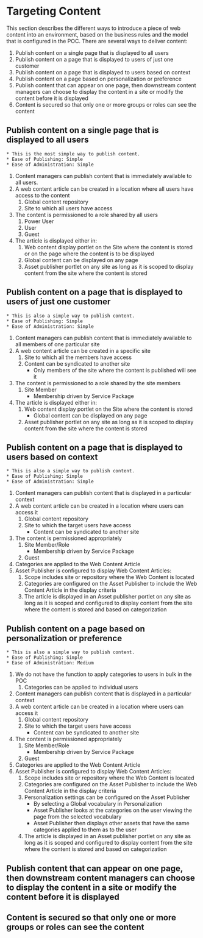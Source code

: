 # Targeting Content
This section describes the different ways to introduce a piece of web content into an environment, based on the business rules and the model that is configured in the POC. There are several ways to deliver content:
1. Publish content on a single page that is displayed to all users
2. Publish content on a page that is displayed to users of just one customer
3. Publish content on a page that is displayed to users based on context
4. Publish content on a page based on personalization or preference
5. Publish content that can appear on one page, then downstream content managers can choose to display the content in a site or modify the content before it is displayed
6. Content is secured so that only one or more groups or roles can see the content

## Publish content on a single page that is displayed to all users
    * This is the most simple way to publish content.
    * Ease of Publishing: Simple
    * Ease of Administration: Simple
1. Content managers can publish content that is immediately available to all users.
2. A web content article can be created in a location where all users have access to the content 
    1. Global content repository
    2. Site to which all users have access
3. The content is permissioned to a role shared by all users
    1. Power User
    2. User
    3. Guest
4. The article is displayed either in:
    1. Web content display portlet on the Site where the content is stored or on the page where the content is to be displayed
    2. Global content can be displayed on any page
    3. Asset publisher portlet on any site as long as it is scoped to display content from the site where the content is stored

## Publish content on a page that is displayed to users of just one customer
    * This is also a simple way to publish content.
    * Ease of Publishing: Simple
    * Ease of Administration: Simple
1. Content managers can publish content that is immediately available to all members of one particular site
2. A web content article can be created in a specific site 
    1. Site to which all the members have access
    2. Content can be syndicated to another site
        * Only members of the site where the content is published will see it
3. The content is permissioned to a role shared by the site members
    1. Site Member
        * Membership driven by Service Package
4. The article is displayed either in:
    1. Web content display portlet on the Site where the content is stored
        * Global content can be displayed on any page
    2. Asset publisher portlet on any site as long as it is scoped to display content from the site where the content is stored

## Publish content on a page that is displayed to users based on context
    * This is also a simple way to publish content.
    * Ease of Publishing: Simple
    * Ease of Administration: Simple
1. Content managers can publish content that is displayed in a particular context
2. A web content article can be created in a location where users can access it 
    1. Global content repository
    2. Site to which the target users have access
        * Content can be syndicated to another site
3. The content is permissioned appropriately
    1. Site Member/Role
        * Membership driven by Service Package
    2. Guest
4. Categories are applied to the Web Content Article
5. Asset Publisher is configured to display Web Content Articles:
    1. Scope includes site or repository where the Web Content is located
    2. Categories are configured on the Asset Publisher to include the Web Content Article in the display criteria 
    3. The article is displayed in an Asset publisher portlet on any site as long as it is scoped and configured to display content from the site where the content is stored and based on categorization

## Publish content on a page based on personalization or preference
    * This is also a simple way to publish content.
    * Ease of Publishing: Simple
    * Ease of Administration: Medium
1. We do not have the function to apply categories to users in bulk in the POC
    1. Categories can be applied to individual users
2. Content managers can publish content that is displayed in a particular context
3. A web content article can be created in a location where users can access it 
    1. Global content repository
    2. Site to which the target users have access
        * Content can be syndicated to another site
4. The content is permissioned appropriately
    1. Site Member/Role
        * Membership driven by Service Package
    2. Guest
5. Categories are applied to the Web Content Article
6. Asset Publisher is configured to display Web Content Articles:
    1. Scope includes site or repository where the Web Content is located
    2. Categories are configured on the Asset Publisher to include the Web Content Article in the display criteria 
    3. Personalization settings can be configured on the Asset Publisher
        * By selecting a Global vocabulary in Personalization
        * Asset Publisher looks at the categories on the user viewing the page from the selected vocabulary
        * Asset Publisher then displays other assets that have the same categories applied to them as to the user
    4. The article is displayed in an Asset publisher portlet on any site as long as it is scoped and configured to display content from the site where the content is stored and based on categorization


## Publish content that can appear on one page, then downstream content managers can choose to display the content in a site or modify the content before it is displayed

## Content is secured so that only one or more groups or roles can see the content
